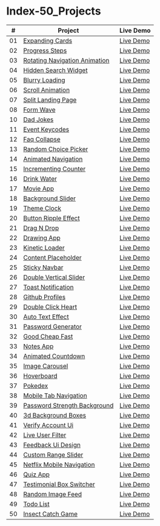 # Index-50_Projects

|  #  | Project                                                                                                                     | Live Demo                                                                         |
| :-: | --------------------------------------------------------------------------------------------------------------------------- | --------------------------------------------------------------------------------- |
| 01  | [Expanding Cards](https://github.com/liamcox/Component-Expanding_Cards)                             | [Live Demo](https://liamcox.github.io/Component-Expanding_Cards/)               |
| 02  | [Progress Steps](https://github.com/liamcox/Component-Progress-Steps)                               | [Live Demo](https://liamcox.github.io/Component-Progress-Steps/)                |
| 03  | [Rotating Navigation Animation](https://github.com/liamcox/Component-Rotating_Navigation)                       | [Live Demo](https://liamcox.github.io/Component-Rotating_Navigation/) |
| 04  | [Hidden Search Widget](https://github.com/liamcox/Component-Hidden-Search)                          | [Live Demo](https://liamcox.github.io/Component-Hidden-Search/)          |
| 05  | [Blurry Loading](https://github.com/liamcox/Component-Blurry-Loading)                               | [Live Demo](https://liamcox.github.io/Component-Blurry-Loading/)                |
| 06  | [Scroll Animation](https://github.com/liamcox/Component-Scroll_Animation)                           | [Live Demo](https://liamcox.github.io/Component-Scroll_Animation/)              |
| 07  | [Split Landing Page](https://github.com/liamcox/Component-Split_Landing_Page)                       | [Live Demo](https://liamcox.github.io/Component-Split_Landing_Page/)            |
| 08  | [Form Wave](https://github.com/liamcox/Component-Form_Wave_Animation)                                         | [Live Demo](https://liamcox.github.io/Component-Form_Wave_Animation/)                     |
| 10  | [Dad Jokes](https://github.com/liamcox/Dad-Jokes)                                         | [Live Demo](https://liamcox.github.io/Dad-Jokes/)                     |
| 11  | [Event Keycodes](https://github.com/liamcox/Event_KeyCodes)                               | [Live Demo](https://liamcox.github.io/Event_KeyCodes/)                |
| 12  | [Faq Collapse](https://github.com/liamcox/Component-FAQ_Collapes)                                   | [Live Demo](https://liamcox.github.io/Component-FAQ_Collapes/)                  |
| 13  | [Random Choice Picker](https://github.com/liamcox/Random_Choice)                   | [Live Demo](https://liamcox.github.io/Random_Choice/)          |
| 14  | [Animated Navigation](https://github.com/liamcox/Component-Animated_Navigation)                     | [Live Demo](https://liamcox.github.io/Component-Animated_Navigation/)           |
| 15  | [Incrementing Counter](https://github.com/liamcox/Incrementing_Counter)                   | [Live Demo](https://liamcox.github.io/Incrementing_Counter/)          |
| 16  | [Drink Water](https://github.com/liamcox/Drink_Water)                                     | [Live Demo](https://liamcox.github.io/Drink_Water/)                   |
| 17  | [Movie App](https://github.com/liamcox/Movie_App)                                         | [Live Demo](https://liamcox.github.io/Movie_App/)                     |
| 18  | [Background Slider](https://github.com/liamcox/Component-Background_Slider)                         | [Live Demo](https://liamcox.github.io/Component-Background_Slider/)             |
| 19  | [Theme Clock](https://github.com/liamcox/Theme_Clock)                                     | [Live Demo](https://liamcox.github.io/Theme_Clock/)                   |
| 20  | [Button Ripple Effect](https://github.com/liamcox/Component-Button_Ripple_Effect)                   | [Live Demo](https://liamcox.github.io/Component-Button_Ripple_Effect/)          |
| 21  | [Drag N Drop](https://github.com/liamcox/Component-Drag_N_Drop)                                     | [Live Demo](https://liamcox.github.io/Component-Drag_N_Drop/)                   |
| 22  | [Drawing App](https://github.com/liamcox/Drawing-App)                                     | [Live Demo](https://liamcox.github.io/Drawing-App/)                   |
| 23  | [Kinetic Loader](https://github.com/liamcox/Component-Kinetic_CSS_Loader)                               | [Live Demo](https://liamcox.github.io/Component-Kinetic_CSS_Loader/)                |
| 24  | [Content Placeholder](https://github.com/liamcox/Component-Content_Placeholder)                     | [Live Demo](https://liamcox.github.io/Component-Content_Placeholder/)           |
| 25  | [Sticky Navbar](https://github.com/liamcox/Component-Sticky_Nav)                                 | [Live Demo](https://liamcox.github.io/Component-Sticky_Nav/)                 |
| 26  | [Double Vertical Slider](https://github.com/liamcox/Component-Double_Vertical_Slider)               | [Live Demo](https://liamcox.github.io/Component-Double_Vertical_Slider/)        |
| 27  | [Toast Notification](https://github.com/liamcox/Toast_Notification)                       | [Live Demo](https://liamcox.github.io/Toast_Notification/)            |
| 28  | [Github Profiles](https://github.com/liamcox/Github_Profiles)                             | [Live Demo](https://liamcox.github.io/Github_Profiles/)               |
| 29  | [Double Click Heart](https://github.com/liamcox/Double_Heart_Click)                       | [Live Demo](https://liamcox.github.io/Double_Heart_Click/)            |
| 30  | [Auto Text Effect](https://github.com/liamcox/Component-Auto_Text_Effect)                           | [Live Demo](https://liamcox.github.io/Component-Auto_Text_Effect/)              |
| 31  | [Password Generator](https://github.com/liamcox/Password_Generator)                       | [Live Demo](https://liamcox.github.io/Password_Generator/)            |
| 32  | [Good Cheap Fast](https://github.com/liamcox/good_cheap_fast)                             | [Live Demo](https://liamcox.github.io/good_cheap_fast/)               |
| 33  | [Notes App](https://github.com/liamcox/Notes-Application)                                         | [Live Demo](https://liamcox.github.io/Notes-Application/)                     |
| 34  | [Animated Countdown](https://github.com/liamcox/Component-Animated_Countdown)                       | [Live Demo](https://liamcox.github.io/Component-Animated_Countdown/)            |
| 35  | [Image Carousel](https://github.com/liamcox/Component-Image_Carousel)                               | [Live Demo](https://liamcox.github.io/Component-Image_Carousel/)                |
| 36  | [Hoverboard](https://github.com/liamcox/App-Hoverboard)                                       | [Live Demo](https://liamcox.github.io/App-Hoverboard/)                    |
| 37  | [Pokedex](https://github.com/liamcox/App-Pokedex)                                             | [Live Demo](https://liamcox.github.io/App-Pokedex/)                       |
| 38  | [Mobile Tab Navigation](https://github.com/liamcox/Mobile_Tab_Navigation)                 | [Live Demo](https://liamcox.github.io/Mobile_Tab_Navigation/)         |
| 39  | [Password Strength Background](https://github.com/liamcox/Password_Strength_Background)   | [Live Demo](https://liamcox.github.io/Password_Strength_Background/)  |
| 40  | [3d Background Boxes](https://github.com/liamcox/3d_Background_Boxes)                     | [Live Demo](https://liamcox.github.io/3d_Background_Boxes/)           |
| 41  | [Verify Account Ui](https://github.com/liamcox/Component-Verify_Account_UI)                         | [Live Demo](https://liamcox.github.io/Component-Verify_Account_UI/)             |
| 42  | [Live User Filter](https://github.com/liamcox/Component-Live_User_Filter)                           | [Live Demo](https://liamcox.github.io/Component-Live_User_Filter/)              |
| 43  | [Feedback Ui Design](https://github.com/liamcox/Component-Feedback_UI_Design)                       | [Live Demo](https://liamcox.github.io/Component-Feedback_UI_Design/)            |
| 44  | [Custom Range Slider](https://github.com/liamcox/Component-Custom_Range_Slider)                     | [Live Demo](https://liamcox.github.io/Component-Custom_Range_Slider/)           |
| 45  | [Netflix Mobile Navigation](https://github.com/liamcox/Netflix_Navigation)         | [Live Demo](https://liamcox.github.io/Netflix_Navigation/)     |
| 46  | [Quiz App](https://github.com/liamcox/Quiz_App)                                           | [Live Demo](https://liamcox.github.io/Quiz_App/)                      |
| 47  | [Testimonial Box Switcher](https://github.com/liamcox/Component-Testimonial_Box_Switcher)           | [Live Demo](https://liamcox.github.io/Component-Testimonial_Box_Switcher/)      |
| 48  | [Random Image Feed](https://github.com/liamcox/Random_Image_Feed)                         | [Live Demo](https://liamcox.github.io/Random_Image_Feed/)             |
| 49  | [Todo List](https://github.com/liamcox/2do_list)                                         | [Live Demo](https://liamcox.github.io/2do_list/)                     |
| 50  | [Insect Catch Game](https://github.com/liamcox/Insect-Game)                         | [Live Demo](https://liamcox.github.io/Insect-Game/)             |
